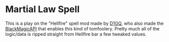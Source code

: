 # Martial Law Spell
This is a play on the "Hellfire" spell mod made by [D1GQ](https://github.com/D1GQ/MoreSpells), who also made the [BlackMagicAPI](https://github.com/D1GQ/BlackMagicAPI) that enables this kind of tomfoolery. Pretty much all of the logic/data is ripped straight from Hellfire bar a few tweaked values.
